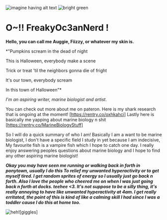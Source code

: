![imagine having alt text](https://i.pinimg.com/564x/5d/d3/fe/5dd3fe5e86692d8753c579e2e25506d4.jpg)
![bright green](https://komarev.com/ghpvc/?username=FreakyOc3anNerd&color=006994)

# O~!! FreakyOc3anNerd !

**Hello, you can call me Auggie, Fiizzy, or whatever my skin is.**

*"Pumpkins scream in the dead of night


This is Halloween, everybody make a scene


Trick or treat 'til the neighbors gonna die of fright


It's our town, everybody scream


In this town of Halloween"*

*I'm an aspiring writer, marine biologist and artist.* 

You can check out more about me on pateron.
Here is my shark research that is ongoing at the moment! [https://rentry.co/oxhkahci] 
Lastly here is basically me yapping about marine biology n shit [https://rentry.co/MarineBiologyStuff]


So I will do a quick summary of who I am!
Basically I am a want to be marine biologist, I don't have a specific field I study in yet because I am indecisive, My favourite fish is a vampire fish which I hope to catch one day. I really enjoy answering peoples questions about marine biology and I hope to find any other aspiring marine biologist!


***Okay you may have seen me running or walking back in forth in ponytown, usually I do this To relief my unwanted hyperactivity or to get myself tired. I get random sprites of energy so I usually just go back n forth. Also I love the people who cheered me on when I was just going back n forth at docks. teehee <3. It's not suppose to be a silly thing, it's really annoying to have like unwanted hyperactivity at 4am. I get really erritated, the point of this is kind of like a calming skill I had since I was a toddler cause I do this at home too.***

![heh](https://64.media.tumblr.com/26af4d709302e1c52644fad859d3fef8/bfdaf53fdde7a27d-bf/s1280x1920/4096930c0c70ddcb6ba70ace45596c0fa6cdb2f2.jpg)![giggles]

